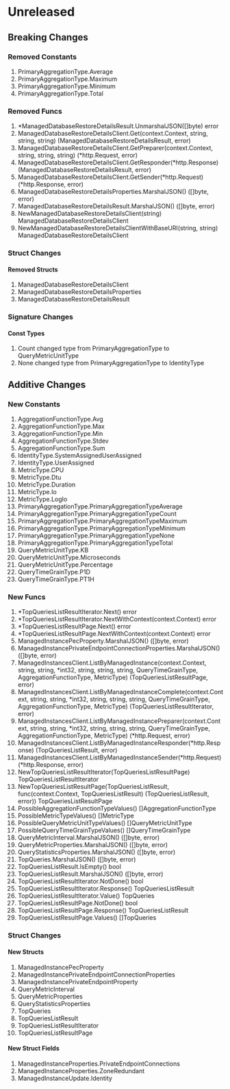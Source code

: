 # Unreleased

## Breaking Changes

### Removed Constants

1. PrimaryAggregationType.Average
1. PrimaryAggregationType.Maximum
1. PrimaryAggregationType.Minimum
1. PrimaryAggregationType.Total

### Removed Funcs

1. *ManagedDatabaseRestoreDetailsResult.UnmarshalJSON([]byte) error
1. ManagedDatabaseRestoreDetailsClient.Get(context.Context, string, string, string) (ManagedDatabaseRestoreDetailsResult, error)
1. ManagedDatabaseRestoreDetailsClient.GetPreparer(context.Context, string, string, string) (*http.Request, error)
1. ManagedDatabaseRestoreDetailsClient.GetResponder(*http.Response) (ManagedDatabaseRestoreDetailsResult, error)
1. ManagedDatabaseRestoreDetailsClient.GetSender(*http.Request) (*http.Response, error)
1. ManagedDatabaseRestoreDetailsProperties.MarshalJSON() ([]byte, error)
1. ManagedDatabaseRestoreDetailsResult.MarshalJSON() ([]byte, error)
1. NewManagedDatabaseRestoreDetailsClient(string) ManagedDatabaseRestoreDetailsClient
1. NewManagedDatabaseRestoreDetailsClientWithBaseURI(string, string) ManagedDatabaseRestoreDetailsClient

### Struct Changes

#### Removed Structs

1. ManagedDatabaseRestoreDetailsClient
1. ManagedDatabaseRestoreDetailsProperties
1. ManagedDatabaseRestoreDetailsResult

### Signature Changes

#### Const Types

1. Count changed type from PrimaryAggregationType to QueryMetricUnitType
1. None changed type from PrimaryAggregationType to IdentityType

## Additive Changes

### New Constants

1. AggregationFunctionType.Avg
1. AggregationFunctionType.Max
1. AggregationFunctionType.Min
1. AggregationFunctionType.Stdev
1. AggregationFunctionType.Sum
1. IdentityType.SystemAssignedUserAssigned
1. IdentityType.UserAssigned
1. MetricType.CPU
1. MetricType.Dtu
1. MetricType.Duration
1. MetricType.Io
1. MetricType.LogIo
1. PrimaryAggregationType.PrimaryAggregationTypeAverage
1. PrimaryAggregationType.PrimaryAggregationTypeCount
1. PrimaryAggregationType.PrimaryAggregationTypeMaximum
1. PrimaryAggregationType.PrimaryAggregationTypeMinimum
1. PrimaryAggregationType.PrimaryAggregationTypeNone
1. PrimaryAggregationType.PrimaryAggregationTypeTotal
1. QueryMetricUnitType.KB
1. QueryMetricUnitType.Microseconds
1. QueryMetricUnitType.Percentage
1. QueryTimeGrainType.P1D
1. QueryTimeGrainType.PT1H

### New Funcs

1. *TopQueriesListResultIterator.Next() error
1. *TopQueriesListResultIterator.NextWithContext(context.Context) error
1. *TopQueriesListResultPage.Next() error
1. *TopQueriesListResultPage.NextWithContext(context.Context) error
1. ManagedInstancePecProperty.MarshalJSON() ([]byte, error)
1. ManagedInstancePrivateEndpointConnectionProperties.MarshalJSON() ([]byte, error)
1. ManagedInstancesClient.ListByManagedInstance(context.Context, string, string, *int32, string, string, string, QueryTimeGrainType, AggregationFunctionType, MetricType) (TopQueriesListResultPage, error)
1. ManagedInstancesClient.ListByManagedInstanceComplete(context.Context, string, string, *int32, string, string, string, QueryTimeGrainType, AggregationFunctionType, MetricType) (TopQueriesListResultIterator, error)
1. ManagedInstancesClient.ListByManagedInstancePreparer(context.Context, string, string, *int32, string, string, string, QueryTimeGrainType, AggregationFunctionType, MetricType) (*http.Request, error)
1. ManagedInstancesClient.ListByManagedInstanceResponder(*http.Response) (TopQueriesListResult, error)
1. ManagedInstancesClient.ListByManagedInstanceSender(*http.Request) (*http.Response, error)
1. NewTopQueriesListResultIterator(TopQueriesListResultPage) TopQueriesListResultIterator
1. NewTopQueriesListResultPage(TopQueriesListResult, func(context.Context, TopQueriesListResult) (TopQueriesListResult, error)) TopQueriesListResultPage
1. PossibleAggregationFunctionTypeValues() []AggregationFunctionType
1. PossibleMetricTypeValues() []MetricType
1. PossibleQueryMetricUnitTypeValues() []QueryMetricUnitType
1. PossibleQueryTimeGrainTypeValues() []QueryTimeGrainType
1. QueryMetricInterval.MarshalJSON() ([]byte, error)
1. QueryMetricProperties.MarshalJSON() ([]byte, error)
1. QueryStatisticsProperties.MarshalJSON() ([]byte, error)
1. TopQueries.MarshalJSON() ([]byte, error)
1. TopQueriesListResult.IsEmpty() bool
1. TopQueriesListResult.MarshalJSON() ([]byte, error)
1. TopQueriesListResultIterator.NotDone() bool
1. TopQueriesListResultIterator.Response() TopQueriesListResult
1. TopQueriesListResultIterator.Value() TopQueries
1. TopQueriesListResultPage.NotDone() bool
1. TopQueriesListResultPage.Response() TopQueriesListResult
1. TopQueriesListResultPage.Values() []TopQueries

### Struct Changes

#### New Structs

1. ManagedInstancePecProperty
1. ManagedInstancePrivateEndpointConnectionProperties
1. ManagedInstancePrivateEndpointProperty
1. QueryMetricInterval
1. QueryMetricProperties
1. QueryStatisticsProperties
1. TopQueries
1. TopQueriesListResult
1. TopQueriesListResultIterator
1. TopQueriesListResultPage

#### New Struct Fields

1. ManagedInstanceProperties.PrivateEndpointConnections
1. ManagedInstanceProperties.ZoneRedundant
1. ManagedInstanceUpdate.Identity
